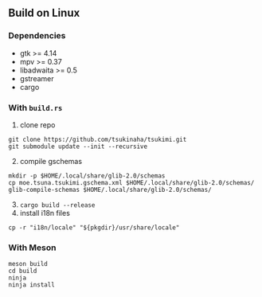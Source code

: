 ## Build on Linux

### Dependencies
- gtk >= 4.14
- mpv >= 0.37
- libadwaita >= 0.5
- gstreamer
- cargo

### With `build.rs`

1. clone repo
```
git clone https://github.com/tsukinaha/tsukimi.git
git submodule update --init --recursive
```
2. compile gschemas
```
mkdir -p $HOME/.local/share/glib-2.0/schemas
cp moe.tsuna.tsukimi.gschema.xml $HOME/.local/share/glib-2.0/schemas/
glib-compile-schemas $HOME/.local/share/glib-2.0/schemas/
```
3. `cargo build --release`
4. install i18n files
```
cp -r "i18n/locale" "${pkgdir}/usr/share/locale"
```


### With Meson
```
meson build
cd build
ninja
ninja install
```